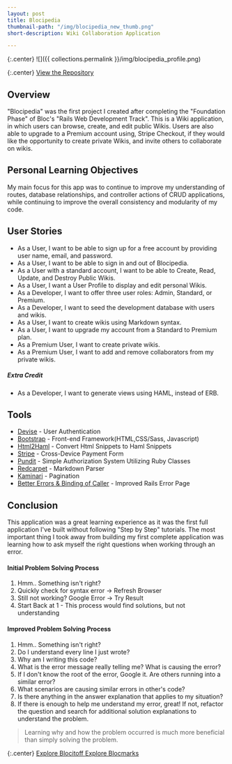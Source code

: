```yaml
---
layout: post
title: Blocipedia
thumbnail-path: "/img/blocipedia_new_thumb.png"
short-description: Wiki Collaboration Application

---
```


{:.center}
![]({{ collections.permalink }}/img/blocipedia_profile.png)

{:.center}
<a href="https://github.com/ccrawford13/blocipedia" target="_blank" class="button">View the Repository
  <i class="fa fa-fw fa-github"></i>
</a>

## Overview

"Blocipedia" was the first project I created after completing the "Foundation Phase" of Bloc's "Rails Web Development Track". This is a Wiki application, in which users can browse, create, and edit public Wikis. Users are also able to upgrade to a Premium account using, Stripe Checkout, if they would like the opportunity to create private Wikis, and invite others to collaborate on wikis.

## Personal Learning Objectives

My main focus for this app was to continue to improve my understanding of routes, database relationships, and controller actions of CRUD applications, while continuing to improve the overall consistency and modularity of my code.

## User Stories

* As a User, I want to be able to sign up for a free account by providing user name, email, and password.
* As a User, I want to be able to sign in and out of Blocipedia.
* As a User with a standard account, I want to be able to Create, Read, Update, and Destroy Public Wikis.
* As a User, I want a User Profile to display and edit personal Wikis.
* As a Developer, I want to offer three user roles: Admin, Standard, or Premium.
* As a Developer, I want to seed the development database with users and wikis.
* As a User, I want to create wikis using Markdown syntax.
* As a User, I want to upgrade my account from a Standard to Premium plan.
* As a Premium User, I want to create private wikis.
* As a Premium User, I want to add and remove collaborators from my private wikis.

##### Extra Credit
* As a Developer, I want to generate views using HAML, instead of ERB.

## Tools

* <a href="https://github.com/plataformatec/devise" target="_blank">Devise</a> - User Authentication
* <a href="http://getbootstrap.com/" target="_blank">Bootstrap</a> - Front-end Framework(HTML,CSS/Sass, Javascript)
* <a href="http://html2haml.herokuapp.com/" target="_blank">Html2Haml</a> - Convert Html Snippets to Haml Snippets
* <a href="https://stripe.com/docs/checkout/guides/rails" target="_blank">Stripe</a> - Cross-Device Payment Form
* <a href="https://github.com/elabs/pundit" target="_blank">Pundit</a> - Simple Authorization System Utilizing Ruby Classes
* <a href="https://github.com/vmg/redcarpet" target="_blank">Redcarpet</a> - Markdown Parser
* <a href="https://github.com/amatsuda/kaminari" target="_blank">Kaminari</a> - Pagination
* <a href="https://github.com/charliesome/better_errors" target="_blank">Better Errors & Binding of Caller</a> - Improved Rails Error Page

## Conclusion

This application was a great learning experience as it was the first full application I've built without following "Step by Step" tutorials. The most important thing I took away from building my first complete application was learning how to ask myself the right questions when working through an error.

#### Initial Problem Solving Process

1. Hmm.. Something isn't right?
2. Quickly check for syntax error -> Refresh Browser
3. Still not working? Google Error -> Try Result
4. Start Back at 1 - This process would find solutions, but not understanding



#### Improved Problem Solving Process

1. Hmm.. Something isn't right?
2. Do I understand every line I just wrote?
3. Why am I writing this code?
4. What is the error message really telling me? What is causing the error?
5. If I don't know the root of the error, Google it. Are others running into a similar error?
6. What scenarios are causing similar errors in other's code?
7. Is there anything in the answer explanation that applies to my situation?
8. If there is enough to help me understand my error, great! If not, refactor the question and search for additional solution explanations to understand the problem.

> Learning why and how the problem occurred is much more beneficial than simply solving the problem.

{:.center}
<a href="{{ site.baseurl }}/portfolio/blocitoff" class="button">
Explore Blocitoff
</a>
<a href="{{ site.baseurl }}/portfolio/blocmarks" class="button">
Explore Blocmarks
</a>
